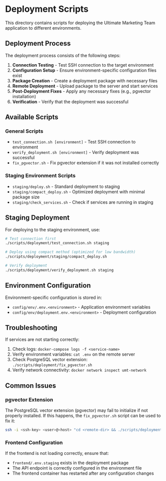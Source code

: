 # Deployment Scripts

This directory contains scripts for deploying the Ultimate Marketing Team application to different environments.

## Deployment Process

The deployment process consists of the following steps:

1. **Connection Testing** - Test SSH connection to the target environment
2. **Configuration Setup** - Ensure environment-specific configuration files exist
3. **Package Creation** - Create a deployment package with necessary files
4. **Remote Deployment** - Upload package to the server and start services
5. **Post-Deployment Fixes** - Apply any necessary fixes (e.g., pgvector installation)
6. **Verification** - Verify that the deployment was successful

## Available Scripts

### General Scripts

- `test_connection.sh [environment]` - Test SSH connection to environment
- `verify_deployment.sh [environment]` - Verify deployment was successful
- `fix_pgvector.sh` - Fix pgvector extension if it was not installed correctly

### Staging Environment Scripts

- `staging/deploy.sh` - Standard deployment to staging
- `staging/compact_deploy.sh` - Optimized deployment with minimal package size
- `staging/check_services.sh` - Check if services are running in staging

## Staging Deployment

For deploying to the staging environment, use:

```bash
# Test connection first
./scripts/deployment/test_connection.sh staging

# Deploy using compact method (optimized for low bandwidth)
./scripts/deployment/staging/compact_deploy.sh

# Verify deployment
./scripts/deployment/verify_deployment.sh staging
```

## Environment Configuration

Environment-specific configuration is stored in:
- `config/env/.env.<environment>` - Application environment variables
- `config/env/deployment.env.<environment>` - Deployment configuration

## Troubleshooting

If services are not starting correctly:

1. Check logs: `docker-compose logs -f <service-name>`
2. Verify environment variables: `cat .env` on the remote server
3. Check PostgreSQL vector extension: `./scripts/deployment/fix_pgvector.sh`
4. Verify network connectivity: `docker network inspect umt-network`

## Common Issues

### pgvector Extension

The PostgreSQL vector extension (pgvector) may fail to initialize if not properly installed. 
If this happens, the `fix_pgvector.sh` script can be used to fix it:

```bash
ssh -i <ssh-key> <user>@<host> "cd <remote-dir> && ./scripts/deployment/fix_pgvector.sh"
```

### Frontend Configuration

If the frontend is not loading correctly, ensure that:
- `frontend/.env.staging` exists in the deployment package
- The API endpoint is correctly configured in the environment file
- The frontend container has restarted after any configuration changes